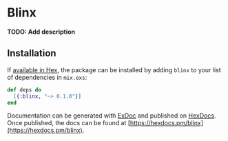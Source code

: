 # Blinx

**TODO: Add description**

## Installation

If [available in Hex](https://hex.pm/docs/publish), the package can be installed
by adding `blinx` to your list of dependencies in `mix.exs`:

```elixir
def deps do
  [{:blinx, "~> 0.1.0"}]
end
```

Documentation can be generated with [ExDoc](https://github.com/elixir-lang/ex_doc)
and published on [HexDocs](https://hexdocs.pm). Once published, the docs can
be found at [https://hexdocs.pm/blinx](https://hexdocs.pm/blinx).

